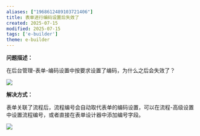 ```yaml
---
aliases: ["1968612489103721406"]
title: 表单进行编码设置后失效了
created: 2025-07-15
modified: 2025-07-15
tags: ['e-builder']
theme: e-builder
---
```


**问题描述：**

在后台管理-表单-编码设置中按要求设置了编码，为什么之后会失效了？

![](6a5f39f1a523564867546604dabcfbb8.jpg)

**解决方式：**

表单关联了流程后，流程编号会自动取代表单的编码设置，可以在流程-高级设置中设置流程编号，或者直接在表单设计器中添加编号字段。

![](5eb14b9c06ed311e60c9d2ecd4e36e46.jpg)
